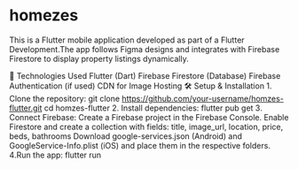 # homezes

This is a Flutter mobile application developed as part of a Flutter Development.The app follows Figma designs and integrates with Firebase Firestore to display property listings dynamically.

🚀 Technologies Used Flutter (Dart) Firebase Firestore (Database) Firebase Authentication (if used) CDN for Image Hosting
🛠️ Setup & Installation
 1️. Clone the repository: git clone https://github.com/your-username/homzes-flutter.git cd homzes-flutter 
 2️. Install dependencies: flutter pub get
 3️. Connect Firebase: Create a Firebase project in the Firebase Console. Enable Firestore and create a collection with fields: title, image_url, location, price, beds, bathrooms Download google-services.json (Android) and GoogleService-Info.plist (iOS) and place them in the respective folders.
 4️.Run the app: flutter run

